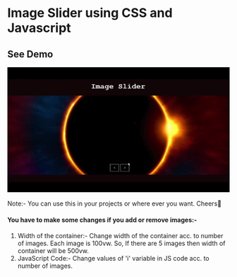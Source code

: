 # Image Slider using CSS and Javascript
## See Demo
![Demo](https://github.com/paraskalyan/CSS_JS-Image-Slider/blob/main/slider-demo.gif)

Note:- You can use this in your projects or where ever you want.
Cheers🥂
#### You have to make some changes if you add or remove images:-
1. Width of the container:- Change width of the container acc. to number of images. Each image is 100vw. So, If there are 5 images then width of container will be 500vw.
2. JavaScript Code:- Change values of 'i' variable in JS code acc. to number of images.

